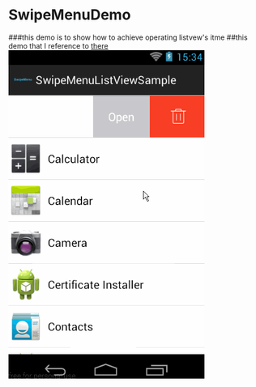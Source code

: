 # SwipeMenuDemo
###this demo is to show how to achieve operating listvew's itme
##this demo that I reference to [there](https://github.com/baoyongzhang/SwipeMenuListView)
![demo](app/src/main/res/drawable/demo.gif)
